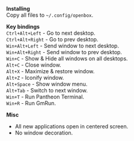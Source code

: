**Installing**  
Copy all files to `~/.config/openbox`.  

**Key bindings**  
`Ctrl+Alt+Left` - Go to next desktop.  
`Ctrl+Alt+Right` - Go to prev desktop.  
`Win+Alt+Left` - Send window to next desktop.  
`Win+Alt+Right` - Send window to prev desktop.  
`Win+C` - Show & Hide all windows on all desktops.  
`Alt+C` - Close window.  
`Alt+X` - Maximize & restore window.  
`Alt+Z` - Iconify window.  
`Alt+Space` - Show window menu.  
`Alt+Tab` - Switch to next window.  
`Win+T` - Run Pantheon Terminal.  
`Win+R` - Run GmRun.  

**Misc**  
* All new applications open in centered screen.  
* No window decoration.  
